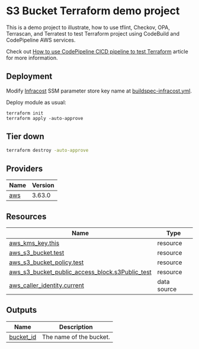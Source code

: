 <!-- BEGIN_TF_DOCS -->

# S3 Bucket Terraform demo project

This is a demo project to illustrate, how to use tflint, Checkov, OPA, Terrascan, and Terratest to test Terraform project using CodeBuild and CodePipeline AWS services.

Check out [How to use CodePipeline CICD pipeline to test Terraform](https://hands-on.cloud/how-to-use-codepipeline-cicd-pipeline-to-test-terraform/) article for more information.

## Deployment

Modify [Infracost](https://github.com/infracost/infracost) SSM parameter store key name at [buildspec-infracost.yml](buildspec-infracost.yml).

Deploy module as usual:

```shell
terraform init
terraform apply -auto-approve
```

## Tier down

```sh
terraform destroy -auto-approve
```
## Providers

| Name | Version |
|------|---------|
| <a name="provider_aws"></a> [aws](#provider\_aws) | 3.63.0 |
## Resources

| Name | Type |
|------|------|
| [aws_kms_key.this](https://registry.terraform.io/providers/hashicorp/aws/latest/docs/resources/kms_key) | resource |
| [aws_s3_bucket.test](https://registry.terraform.io/providers/hashicorp/aws/latest/docs/resources/s3_bucket) | resource |
| [aws_s3_bucket_policy.test](https://registry.terraform.io/providers/hashicorp/aws/latest/docs/resources/s3_bucket_policy) | resource |
| [aws_s3_bucket_public_access_block.s3Public_test](https://registry.terraform.io/providers/hashicorp/aws/latest/docs/resources/s3_bucket_public_access_block) | resource |
| [aws_caller_identity.current](https://registry.terraform.io/providers/hashicorp/aws/latest/docs/data-sources/caller_identity) | data source |
## Outputs

| Name | Description |
|------|-------------|
| <a name="output_bucket_id"></a> [bucket\_id](#output\_bucket\_id) | The name of the bucket. |

<!-- END_TF_DOCS -->